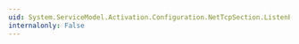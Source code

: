 ```yaml
---
uid: System.ServiceModel.Activation.Configuration.NetTcpSection.ListenBacklog
internalonly: False
---
```

